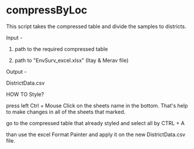 # compressByLoc

This script takes the compressed table and divide the samples to districts.

Input - 

1) path to the required compressed table

2) path to "EnvSurv_excel.xlsx" (Itay & Merav file)


Output - 

DistrictData.csv 


HOW TO Style?

press left Ctrl + Mouse Click on the sheets name in the bottom. That's help to make changes in all of the sheets that marked.

go to the compressed table that already styled and select all by CTRL + A

than use the excel Format Painter and apply it on the new DistrictData.csv file.

